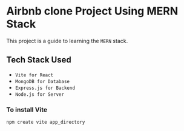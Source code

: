 # Airbnb clone Project Using MERN Stack

This project is a guide to learning the `MERN` stack.

## Tech Stack Used

- `Vite for React`
- `MongoDB for Database`
- `Express.js for Backend`
- `Node.js for Server`

### To install Vite

```
npm create vite app_directory

```

